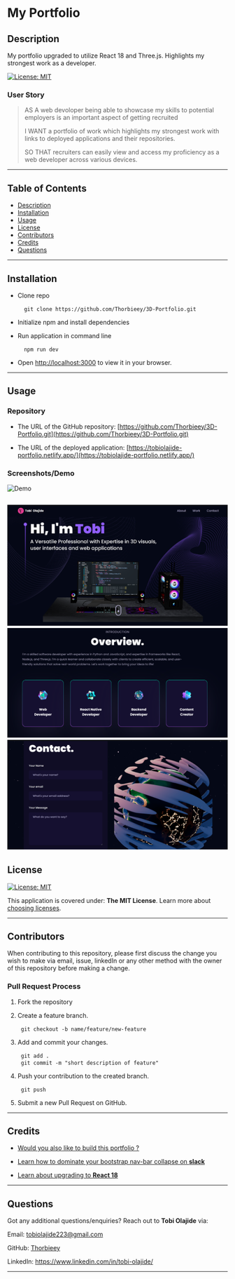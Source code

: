 # My Portfolio 
  
## Description 
  
My portfolio upgraded to utilize React 18 and Three.js. Highlights my strongest work as a developer.

[![License: MIT](https://img.shields.io/badge/License-MIT-yellow.svg)](https://opensource.org/licenses/MIT)

### User Story
> AS A web devoloper being able to showcase my skills to potential employers is an important aspect of getting recruited
>
>I WANT a portfolio of work which highlights my strongest work with links to deployed applications and their repositories.
>
>SO THAT recruiters can easily view and access my proficiency as a web developer across various devices.

---
## Table of Contents

* [Description](#description)
* [Installation](#installation)
* [Usage](#usage)
* [License](#license)
* [Contributors](#contributors)
* [Credits](#credits)
* [Questions](#questions)

---
## Installation

- Clone repo

        git clone https://github.com/Thorbieey/3D-Portfolio.git
        

- Initialize npm and install dependencies

- Run application in command line

        npm run dev

- Open [http://localhost:3000](http://localhost:5173) to view it in your browser.

---
## Usage 

### Repository

* The URL of the GitHub repository: 
[https://github.com/Thorbieey/3D-Portfolio.git](https://github.com/Thorbieey/3D-Portfolio.git)

* The URL of the deployed application: 
[https://tobiolajide-portfolio.netlify.app/](https://tobiolajide-portfolio.netlify.app/)

### Screenshots/Demo

![Demo](./src/assets/tobi3DPortfolio.gif)

![Screenshot](./src/assets/screenshot-1.png)
![Screenshot](./src/assets/screenshot-2.png)
![Screenshot](./src/assets/screenshot-3.png)
---
## License
[![License: MIT](https://img.shields.io/badge/License-MIT-yellow.svg)](https://opensource.org/licenses/MIT)

This application is covered under: **The MIT License**. Learn more about [choosing licenses](https://choosealicense.com/licenses/).

---
## Contributors

When contributing to this repository, please first discuss the change you wish to make via email, issue, linkedIn or any other method with the owner of this repository before making a change. 

### Pull Request Process

1. Fork the repository

2. Create a feature branch.

        git checkout -b name/feature/new-feature

3. Add and commit your changes.

        git add .
        git commit -m "short description of feature"

4. Push your contribution to the created branch.

        git push

5. Submit a new Pull Request on GitHub.

---
## Credits

- [Would you also like to build this portfolio ?](https://stupendous-bavarois-a70c16.netlify.app/)

- [Learn how to dominate your bootstrap nav-bar collapse on **slack**](https://stackoverflow.com/questions/48248975/bootstrap-navbar-collapse-dont-work-react-create-react-app)

- [Learn about upgrading to **React 18**](https://reactjs.org/blog/2022/03/08/react-18-upgrade-guide.html#updates-to-client-rendering-apis)

---
## Questions

Got any additional questions/enquiries? Reach out to **Tobi Olajide** via:

Email: tobiolajide223@gmail.com

GitHub: [Thorbieey](https://github.com/Thorbieey)

LinkedIn: https://www.linkedin.com/in/tobi-olajide/

  
---